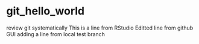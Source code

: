 # git_hello_world
review git systematically
This is a line from RStudio
Editted line from github GUI
adding a line from local
test branch
